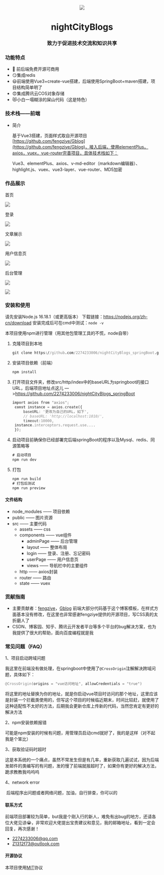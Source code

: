<div style="filter: grayscale(100%)">
<div align="center">
<img src="https://nightcityblogs-1312951467.cos.ap-shanghai.myqcloud.com/logo.jpg"/ >
<h1>nightCityBlogs</h1>
<h3>致力于促进技术交流和知识共享</h3>
</div>

### 功能特点

- 🥳 前后端免费开源可商用
- 😏集成redis
- 😃前端使用Vue3+create-vue搭建，后端使用SpringBoot+maven搭建，项目结构简单明了
- 😍集成腾讯云COS对象存储
- 😻小白一塌糊涂的屎山代码（这是特色）

### 技术栈——前端

- 简介

  基于Vue3搭建，页面样式取自开源项目[https://github.com/fengziye/Gblog](https://github.com/fengziye/Gblog)，接入后端，使用elementPlus，axios，vuex，vue-router完善项目，具体技术栈如下：

  Vue3、elementPlus、axios、v-md-editor（markdown编辑器）、highlight.js、vuex、vue3-layer、vue-router、MD5加密

### 作品展示

首页

![](https://nightcityblogs-1312951467.cos.ap-shanghai.myqcloud.com/README/home.png)

登录

![](https://nightcityblogs-1312951467.cos.ap-shanghai.myqcloud.com/README/login.png)

文章展示

![](https://nightcityblogs-1312951467.cos.ap-shanghai.myqcloud.com/README/article.png)

用户信息页

![](https://nightcityblogs-1312951467.cos.ap-shanghai.myqcloud.com/README/useradmin.png)

后台管理

![](https://nightcityblogs-1312951467.cos.ap-shanghai.myqcloud.com/README/admin1.png)

![](https://nightcityblogs-1312951467.cos.ap-shanghai.myqcloud.com/README/admin2.png)
### 安装和使用

请先安装Node.js 16.18.1（或更高版本） 下载链接：https://nodejs.org/zh-cn/download  安装完成后可在cmd中测试：``node -v``

本项目使用npm进行管理（用其他包管理工具的不慌，node自带）

1. 克隆项目到本地

   ```cmd
   git clone https://github.com/2274233006/nightCityBlogs_springBoot.git
   ```

2. 安装项目依赖（前端）

   ```cmd
   npm install
   ```

3. 打开项目文件夹，修改src/http/index中的baseURL为springboot的接口URL，后端项目地址点这儿 —>https://github.com/2274233006/nightCityBlogs_springBoot

   ```js
   import axios from "axios";
    const instance = axios.create({
        baseURL: '更改为自己的URL，如下',
        // baseURL: 'http://localhost:1010/',
        timeout:10000,
    instance.interceptors.request.use....
    });
   ```

4. 启动项目前确保你已经部署完后端springBoot的程序以及Mysql、redis、同源策略等

   ```cmd
   # 启动项目
   npm run dev
   
   ```

5. 打包

   ```cmd
   npm run build
   # 打包后测试
   npm run preview
   ```

#### 文件结构

- node_modules  ——  项目依赖
- public  ——  图片资源
- src  —— 主要代码
  - assets  —— css
  - components  ——  vue组件
    - adminPage ——  后台管理
    - layout  ——  整体布局
    - login  ——  登录、注册、忘记密码
    - userPage  ——  用户信息页
    - views —— 导航栏中的主要组件
  - http  —— axios封装
  - router  ——  路由
  - state  ——  vuex

### 贡献指南

- 主要贡献者：[fengziye](https://github.com/fengziye)，[Gblog](https://github.com/fengziye/Gblog)   前端大部分代码基于这个博客模板，在样式方面基本没有修改，在这里也非常感谢fengziye提供的开源项目，写CSS真的太折磨人了
- CSDN、博客园、知乎、腾讯云开发者平台等多个平台的bug解决方案，也为我提供了很大的帮助，面向百度编程就是我

### 常见问题（FAQ）

1、项目启动跨域问题

我这里在前端没有做处理，在springboot中使用了``@CrossOrigin``注解解决跨域问题，具体如下：

```java
@CrossOrigin(origins = "vue访问地址", allowCredentials = "true")
```

​        将这里的地址替换为你的地址，就是你启动vue项目时访问的那个地址，这里应该是封装一个拦截类使用的，但写这个项目的时候临近期末，时间比较赶，就使用了这种适配性不太好的方法，后期我会更新仓库上传新的代码，当然您肯定有更好的解决方法

2、npm安装依赖报错

​        可能是npm安装的时候有问题，用管理员启动cmd就好了，我的是这样（对不起我是个笨比）

3、获取验证码时超时

​        这是本系统的一个痛点，虽然不常发生但是有几率，重新获取几遍试试，因为后端发邮件的类编写的有问题，发的慢了前端就报超时了，如果你有更好的解决方法，跪求教教我呜呜呜

4、network error

​        后端程序出问题或者网络问题，加油，自行排查，你可以的

#### 联系方式

前端项目部署较为简单，but我是个刚入行的新人，难免有出bug的地方，还请各位大佬见谅😭，非常欢迎大佬提出宝贵建议和意见，我的邮箱地址，看到一定会回复，再次感谢！

- 2274233006@qq.com
- Z1312f73@outlook.com

#### 开源协议

本项目使用[MIT](https://gitee.com/NightCityDemo/nightCityBlogs/blob/master/LICENSE)协议
